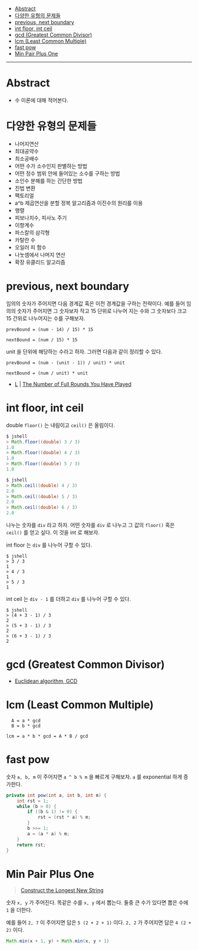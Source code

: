 - [Abstract](#abstract)
- [다양한 유형의 문제들](#다양한-유형의-문제들)
- [previous, next boundary](#previous-next-boundary)
- [int floor, int ceil](#int-floor-int-ceil)
- [gcd (Greatest Common Divisor)](#gcd-greatest-common-divisor)
- [lcm (Least Common Multiple)](#lcm-least-common-multiple)
- [fast pow](#fast-pow)
- [Min Pair Plus One](#min-pair-plus-one)

----

# Abstract

- 수 이론에 대해 적어본다.

# 다양한 유형의 문제들

- 나머지연산
- 최대공약수
- 최소공배수
- 어떤 수가 소수인지 판별하는 방법
- 어떤 정수 범위 안에 들어있는 소수를 구하는 방법
- 소인수 분해를 하는 간단한 방법
- 진법 변환
- 팩토리얼
- a^b 제곱연산을 분할 정복 알고리즘과 이진수의 원리를 이용
- 행렬
- 피보나치수, 피사노 주기
- 이항계수
- 파스칼의 삼각형
- 카탈란 수
- 오일러 피 함수
- 나눗셈에서 나머지 연산
- 확장 유클리드 알고리즘

# previous, next boundary

임의의 숫자가 주어지면 다음 경계값 혹은 이전 경계값을 구하는 전략이다. 예를 들어
임의의 숫자가 주어지면 그 숫자보자 작고 15 단위로 나누어 지는 수와 그 숫자보다
크고 15 간위로 나누어지는 수를 구해보자.

```
prevBound = (num - 14) / 15) * 15

nextBound = (num / 15) * 15
```

unit 을 단위에 해당하는 수라고 하자. 그러면 다음과 같이 정리할 수 있다.

```
prevBound = (num - (unit - 1)) / unit) * unit

nextBound = (num / unit) * unit
```

* [L](/leetcode2/TheNumberofFullRoundsYouHavePlayed/README.md) | [The Number of Full Rounds You Have Played](https://leetcode.com/problems/the-number-of-full-rounds-you-have-played/)

# int floor, int ceil

double `floor()` 는 내림이고 `ceil()` 은 올림이다.

```java
$ jshell
> Math.floor((double) 3 / 3)
1.0
> Math.floor((double) 4 / 3)
1.0
> Math.floor((double) 5 / 3)
1.0

$ jshell
> Math.ceil((double) 4 / 3)
2.0
> Math.ceil((double) 5 / 3)
2.0
> Math.ceil((double) 6 / 3)
2.0
```

나누는 숫자를 `div` 라고 하자. 어떤 숫자를 `div` 로 나누고 그 값의 `floor()`
혹은 `ceil()` 를 얻고 싶다. 이 것을 int 로 해보자.

int floor 는 `div` 를 나누어 구할 수 있다.

```
$ jshell
> 3 / 3
1
> 4 / 3
1
> 5 / 3
1
```

int ceil 는 `div - 1` 를 더하고 `div` 를 나누어 구할 수 있다.

```
$ jshell
> (4 + 3 - 1) / 3
2
> (5 + 3 - 1) / 3
2
> (6 + 3 - 1) / 3
2
```

# gcd (Greatest Common Divisor)

* [Euclidean algorithm, GCD](fundamentals/numbertheory/euclideanalgorithm/README.md)

# lcm (Least Common Multiple)

```
  A = a * gcd
  B = b * gcd

lcm = a * b * gcd = A * B / gcd
```

# fast pow

숫자 `a, b, m` 이 주어지면 `a ^ b % m` 을 빠르게 구해보자. `a` 를
exponential 하게 증가한다.

```java
private int pow(int a, int b, int m) {
    int rst = 1;
    while (b > 0) {
        if ((b & 1) != 0) {
            rst = (rst * a) % m;
        }
        b >>= 1;
        a = (a * a) % m;
    }
    return rst;
}
```

# Min Pair Plus One

> [Construct the Longest New String](/leetcode3/ConstructtheLongestNewString/)

숫자 `x, y` 가 주어진다. 똑같은 수를 `x, y` 에서 뽑는다. 둘중 큰 수가 있다면
뽑은 수에 `1` 을 더한다.

예를 들어 `2, 7` 이 주어지면 답은 `5 (2 + 2 + 1)` 이다. `2, 2` 가 주어지면 답은
`4 (2 + 2)` 이다.

```java
Math.min(x + 1, y) + Math.min(x, y + 1)
```
